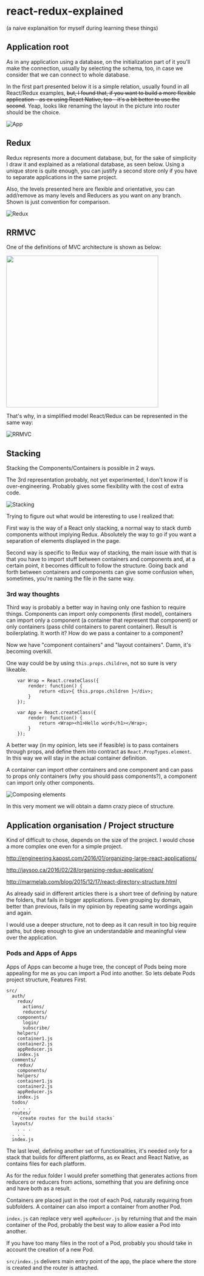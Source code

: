 # react-redux-explained

(a naive explanaition for myself during learning these things)

## Application root

As in any application using a database, on the initialization part of it you'll make the connection, usually by selecting the schema, too, in case we consider that we can connect to whole database.

In the first part presented below it is a simple relation, usually found in all React/Redux examples, <strike>but, I found that, if you want to build a more flexible application - as ex using React Native, too - it's a bit better to use the second</strike>. Yeap, looks like renaming the layout in the picture into router should be the choice.  

![App](img/App.png "Application start")  
  
## Redux

Redux represents more a document database, but, for the sake of simplicity I draw it and explained as a relational database, as seen below. Using a unique store is quite enough, you can justify a second store only if you have to separate applications in the same project.
 
Also, the levels presented here are flexible and orientative, you can add/remove as many levels and Reducers as you want on any branch. Shown is just convention for comparison.  

![Redux](img/Redux.png "Redux structure") 

## RRMVC

One of the definitions of MVC architecture is shown as below:

<!--![MVC](img/ocEWx.png)-->
<img src="img/ocEWx.png" width=400 />

That's why, in a simplified model React/Redux can be represented in the same way:

![RRMVC](img/RRMVC.png "RRMVC")


## Stacking

Stacking the Components/Containers is possible in 2 ways. 

The 3rd representation probably, not yet experimented, I don't know if is over-engineering. Probably gives some flexibility with the cost of extra code.   

![Stacking](img/Structure.png "Stacking")

Trying to figure out what would be interesting to use I realized that: 

First way is the way of a React only stacking, a normal way to stack dumb components without implying Redux. Absolutely the way to go if you want a separation of elements displayed in the page. 

Second way is specific to Redux way of stacking, the main issue with that is that you have to import stuff between containers and components and, at a certain point, it becomes difficult to follow the structure. Going back and forth between containers and components can give some confusion when, sometimes, you're naming the file in the same way.
 
### 3rd way thoughts
 
Third way is probably a better way in having only one fashion to require things. Components can import only components (first model), containers can import only a component (a container that represent that component) or only containers (pass child containers to parent container). Result is boilerplating. It worth it? How do we pass a container to a component? 

Now we have "component containers" and "layout containers". Damn, it's becoming overkill.

One way could be by using `this.props.children`, not so sure is very likeable. 

```
    var Wrap = React.createClass({
        render: function() {
            return <div>{ this.props.children }</div>;
        }
    });
    
    var App = React.createClass({
        render: function() {
            return <Wrap><h1>Hello word</h1></Wrap>;
        }
    });
```

A better way (in my opinion, lets see if feasible) is to pass containers through props, and define them into contract as `React.PropTypes.element`. In this way we will stay in the actual container definition.

A container can import other containers and one component and can pass to props only containers (why you should pass components?), a component can import only other components.

![Composing elements](img/ViewStruct.png "Composing elements")

In this very moment we will obtain a damn crazy piece of structure.

## Application organisation / Project structure 

Kind of difficult to chose, depends on the size of the project. I would chose a more complex one even for a simple project.

http://engineering.kapost.com/2016/01/organizing-large-react-applications/

http://jaysoo.ca/2016/02/28/organizing-redux-application/

http://marmelab.com/blog/2015/12/17/react-directory-structure.html

As already said in different articles there is a short tree of defining by nature the folders, that fails in bigger applications. Even grouping by domain, better than previous, fails in my opinion by repeating same wordings again and again.

I would use a deeper structure, not to deep as it can result in too big require paths, but deep enough to give an understandable and meaningful view over the application.
 
### Pods and Apps of Apps
 
Apps of Apps can become a huge tree, the concept of Pods being more appealing for me as you can import a Pod into another. So lets debate Pods project structure, Features First.

```
src/
  auth/
    redux/
      actions/
      reducers/
    components/
      login/
      subscribe/
    helpers/
    container1.js
    container2.js
    appReducer.js
    index.js
  comments/
    redux/
    components/
    helpers/
    container1.js
    container2.js
    appReducer.js
    index.js
  todos/
    . . .
  routes/
    `create routes for the build stacks`
  layouts/
    . . .
  . . .
  index.js
```
 
The last level, defining another set of functionalities, it's needed only for a stack that builds for different platforms, as ex React and React Native, as contains files for each platform. 
 
As for the redux folder I would prefer something that generates actions from reducers or reducers from actions, something that you are defining once and have both as a result.
 
Containers are placed just in the root of each Pod, naturally requiring from subfolders. A container can also import a container from another Pod.
  
`index.js` can replace very well `appReducer.js` by returning that and the main container of the Pod, probably the best way to allow easier a Pod into another.

If you have too many files in the root of a Pod, probably you should take in account the creation of a new Pod.


`src/index.js` delivers main entry point of the app, the place where the store is created and the router is attached.
